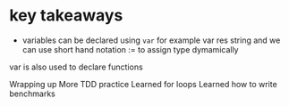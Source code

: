 # key takeaways 

- variables can be declared using `var`
for example var res string and we can use short hand notation := to assign type dymamically

var is also used to declare functions

Wrapping up
More TDD practice
Learned for loops
Learned how to write benchmarks